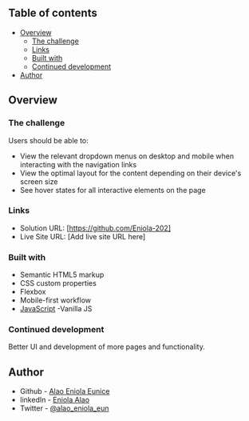 ## Table of contents

- [Overview](#overview)
  - [The challenge](#the-challenge)
  - [Links](#links)
  - [Built with](#built-with)
  - [Continued development](#continued-development)
- [Author](#author)


## Overview

### The challenge

Users should be able to:

- View the relevant dropdown menus on desktop and mobile when interacting with the navigation links
- View the optimal layout for the content depending on their device's screen size
- See hover states for all interactive elements on the page


### Links

- Solution URL: [https://github.com/Eniola-202]
- Live Site URL: [Add live site URL here]


### Built with

- Semantic HTML5 markup
- CSS custom properties
- Flexbox
- Mobile-first workflow
- [JavaScript](https://reactjs.org/) -Vanilla JS


### Continued development

Better UI and development of more pages and functionality.


## Author

- Github - [Alao Eniola Eunice](https://github.com/Eniola-202)
- linkedIn - [Eniola Alao](https://www.linkedin.com/eniola-euince-alao)
- Twitter - [@alao_eniola_eun](https://x.com/alao_eniola_eun)





